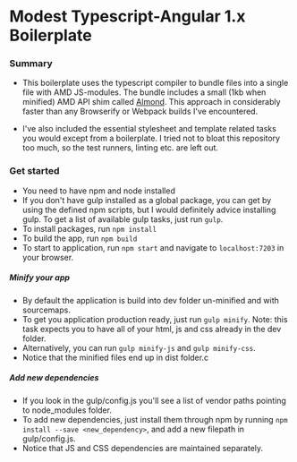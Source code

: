 # Modest Typescript-Angular 1.x Boilerplate

### Summary

- This boilerplate uses the typescript compiler to bundle files into a single file with AMD JS-modules. The bundle includes a small (1kb when minified) AMD API shim called [Almond](https://github.com/requirejs/almond). This approach in considerably faster than any Browserify or Webpack builds I've encountered.

- I've also included the essential stylesheet and template related tasks you would except from a boilerplate. I tried not to bloat this repository too much, so the test runners, linting etc. are left out.
 

### Get started

- You need to have npm and node installed
- If you don't have gulp installed as a global package, you can get by using the defined npm scripts, but I would definitely advice installing gulp. To get a list of available gulp tasks, just run `gulp`.
- To install packages, run `npm install`
- To build the app, run `npm build`
- To start to application, run `npm start` and navigate to `localhost:7203` in your browser. 

##### Minify your app
- By default the application is build into dev folder un-minified and with sourcemaps.
- To get you application production ready, just run `gulp minify`. Note: this task expects you to have all of your html, js and css already in the dev folder.
- Alternatively, you can run `gulp minify-js` and `gulp minify-css`.
- Notice that the minified files end up in dist folder.c

##### Add new dependencies
- If you look in the gulp/config.js you'll see a list of vendor paths pointing to node_modules folder. 
- To add new dependencies, just install them through npm by running `npm install --save <new_dependency>`, and add a new filepath in  gulp/config.js. 
- Notice that JS and CSS dependencies are maintained separately.
 
